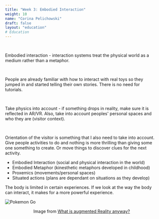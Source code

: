 ```yaml
---
title: "Week 3: Embodied Interaction"
weight: 10
name: "Corina Pelichowski"
draft: false
layout: "education"
# Education
---
```

<br>
<div class="container">
    <p>
        Embodied interaction - interaction systems treat the physical world as a medium rather than a metaphor.
    </p>
    <br>
    <p>
        People are already familiar with how to interact with real toys so they jumped in and started telling their own stories. There is no need for tutorials.
    </p>
    <br>
    <p>
        Take physics into account - if something drops in reality, make sure it is reflected in AR/VR. Also, take into account peoples' personal spaces and who they are (visitor context).
    </p>
    <br>
    <p>
        Orientation of the visitor is something that I also need to take into account. Give people activities to do and nothing is more thrilling than giving some one something to create. Or move things to discover clues for the next activity.
    </p>
    <ul>
        <li>Embodied Interaction (social and physical interaction in the world)</li>
        <li>Embodied Metaphor (kinesthetic metaphors developed in childhood)</li>
        <li>Proxemics (movements/personal spaces)</li>
        <li>Situated actions (plans are dependant on situations as they develop)</li>
    </ul>
    <p>
        The body is limited in certain experiences. If we look at the way the body can interact, it makes for a more powerful experience.
    </p>
    <div class="row">
        <div class="col">
        <img src="/img/master_of_design/masters_ar/week_3_ar.jpg" alt="Pokemon Go"><p style="text-align: center;">Image from <a href="s://phys.org/news/2018-11-augmented-reality.html">What is augmented Reality anyway?</a></p>
        </div>
    </div>
    
</div>
